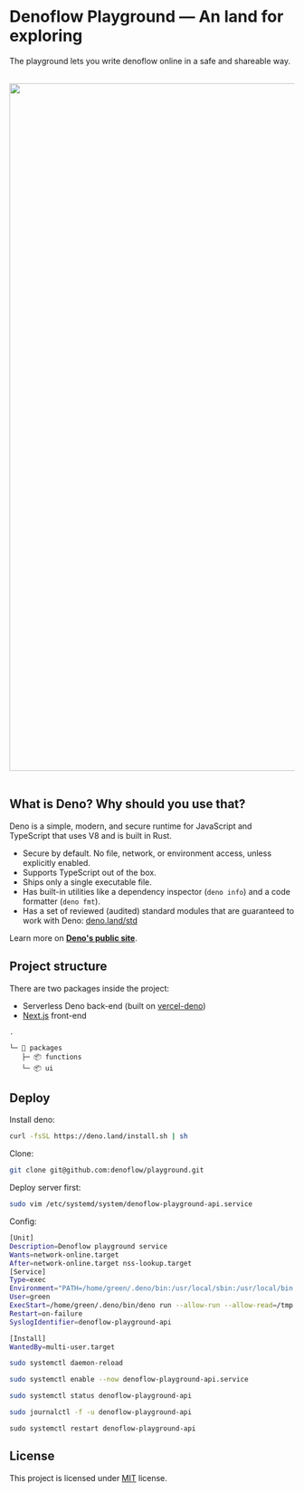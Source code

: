 # Denoflow Playground — An land for exploring 

The playground lets you write denoflow online in a safe and shareable way.


<p align="center"><br><img width="1216" alt="image" src="https://user-images.githubusercontent.com/7854312/117201415-ec1ad280-adec-11eb-8af6-dad209a6010c.gif"><br><br></p>

## What is Deno? Why should you use that?

Deno is a simple, modern, and secure runtime for JavaScript and TypeScript that uses V8 and is built in Rust.

- Secure by default. No file, network, or environment access, unless explicitly enabled.
- Supports TypeScript out of the box.
- Ships only a single executable file.
- Has built-in utilities like a dependency inspector (`deno info`) and a code formatter (`deno fmt`).
- Has a set of reviewed (audited) standard modules that are guaranteed to work with Deno: [deno.land/std](https://deno.land/std)

Learn more on **[Deno's public site](https://deno.land/)**.


## Project structure

There are two packages inside the project:
- Serverless Deno back-end (built on [vercel-deno](https://github.com/TooTallNate/vercel-deno))
- [Next.js](https://nextjs.org/) front-end


```
.

└─ 📂 packages
   ├─ 📦 functions
   └─ 📦 ui
```

## Deploy

Install deno:

```bash
curl -fsSL https://deno.land/install.sh | sh
```

Clone:

```bash
git clone git@github.com:denoflow/playground.git
```

Deploy server first:

```bash
sudo vim /etc/systemd/system/denoflow-playground-api.service
```

Config:
```bash
[Unit]
Description=Denoflow playground service
Wants=network-online.target
After=network-online.target nss-lookup.target
[Service]
Type=exec
Environment="PATH=/home/green/.deno/bin:/usr/local/sbin:/usr/local/bin:/usr/sbin:/usr/bin:/sbin:/bin"
User=green
ExecStart=/home/green/.deno/bin/deno run --allow-run --allow-read=/tmp --allow-write=/tmp --allow-net --allow-env /home/green/playground/packages/functions/main.ts
Restart=on-failure
SyslogIdentifier=denoflow-playground-api

[Install]
WantedBy=multi-user.target
```


```bash
sudo systemctl daemon-reload
```

```bash
sudo systemctl enable --now denoflow-playground-api.service
```


```bash
sudo systemctl status denoflow-playground-api
```

```bash
sudo journalctl -f -u denoflow-playground-api
```

```
sudo systemctl restart denoflow-playground-api
```

## License

This project is licensed under [MIT](LICENSE) license.
